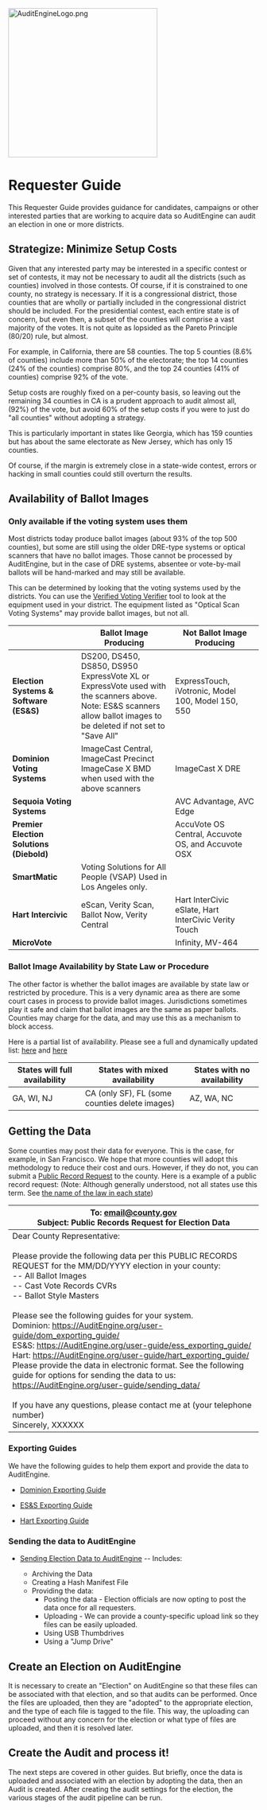 <link rel="icon" type="image/x-icon" href="https://mapper.auditengine.org/assets/images/A.png">
<img src="https://copswiki.org/w/pub/Common/AuditEngine/AuditEngineLogo.png" alt="AuditEngineLogo.png" width='300' />



# Requester Guide

This Requester Guide provides guidance for candidates, campaigns or other interested parties that are working to acquire data so AuditEngine can audit an election in one or more districts.

## Strategize: Minimize Setup Costs

Given that any interested party may be interested in a specific contest or set of contests, it may not be necessary to audit all the districts (such as counties) involved in those contests. Of course, if it is constrained to one county, no strategy is necessary. If it is a congressional district, those counties that are wholly or partially included in the congressional district should be included. For the presidential contest, each entire state is of concern, but even then, a subset of the counties will comprise a vast majority of the votes. It is not quite as lopsided as the Pareto Principle (80/20) rule, but almost.

For example, in California, there are 58 counties. The top 5 counties (8.6% of counties) include more than 50% of the electorate; the top 14 counties (24% of the counties) comprise 80%, and the top 24 counties (41% of counties) comprise 92% of the vote. 

Setup costs are roughly fixed on a per-county basis, so leaving out the remaining 34 counties in CA is a prudent approach to audit almost all, (92%) of the vote, but avoid 60% of the setup costs if you were to just do "all counties" without adopting a strategy. 

This is particularly important in states like Georgia, which has 159 counties but has about the same electorate as New Jersey, which has only 15 counties. 

Of course, if the margin is extremely close in a state-wide contest, errors or hacking in small counties could still overturn the results.

## Availability of Ballot Images

### Only available if the voting system uses them

Most districts today produce ballot images (about 93% of the top 500 counties), but some are still using the older DRE-type systems or optical scanners that have no ballot images. Those cannot be processed by AuditEngine, but in the case of DRE systems, absentee or vote-by-mail ballots will be hand-marked and may still be available.

This can be determined by looking that the voting systems used by the districts. You can use the [Verified Voting Verifier](https://verifiedvoting.org/verifier/) tool to look at the equipment used in your district. The equipment listed as "Optical Scan Voting Systems" may provide ballot images, but not all.

|                                          | Ballot Image Producing                                       | Not Ballot Image Producing                           |
| ---------------------------------------- | ------------------------------------------------------------ | ---------------------------------------------------- |
| **Election Systems & Software (ES&S)**   | DS200, DS450, DS850, DS950<br />ExpressVote XL or ExpressVote used with the scanners above.<br />Note: ES&S scanners allow ballot images to be deleted if not set to "Save All" | ExpressTouch, iVotronic, Model 100, Model 150, 550   |
| **Dominion Voting Systems**              | ImageCast Central, ImageCast Precinct<br />ImageCase X BMD when used with the above scanners | ImageCast X DRE                                      |
| **Sequoia Voting Systems**               |                                                              | AVC Advantage, AVC Edge                              |
| **Premier Election Solutions (Diebold)** |                                                              | AccuVote OS Central, Accuvote OS, and Accuvote OSX   |
| **SmartMatic**                           | Voting Solutions for All People (VSAP) Used in Los Angeles only. |                                                      |
| **Hart Intercivic**                      | eScan, Verity Scan, Ballot Now, Verity Central               | Hart InterCivic eSlate, Hart InterCivic Verity Touch |
| **MicroVote**                            |                                                              | Infinity, MV-464                                     |

### Ballot Image Availability by State Law or Procedure	

The other factor is whether the ballot images are available by state law or restricted by procedure. This is a very dynamic area as there are some court cases in process to provide ballot images. Jurisdictions sometimes play it safe and claim that ballot images are the same as paper ballots. Counties may charge for the data, and may use this as a mechanism to block access.

Here is a partial list of availability. Please see a full and dynamically updated list: [here](https://en.wikipedia.org/wiki/File:Ballot-foia.png) and [here](https://en.wikipedia.org/wiki/File:Keepimages.png)

| States will full availability | States with mixed availability                 | States with no availability |
| ----------------------------- | ---------------------------------------------- | --------------------------- |
| GA, WI, NJ                    | CA (only SF), FL (some counties delete images) | AZ, WA, NC                  |

## Getting the Data

Some counties may post their data for everyone. This is the case, for example, in San Francisco. We hope that more counties will adopt this methodology to reduce their cost and ours. However, if they do not, you can submit a <u>Public Record Request</u> to the county. Here is a example of a public record request: (Note: Although generally understood, not all states use this term. See [the name of the law in each state](https://www.rcfp.org/open-government-sections/foreword/))

| To: email@county.gov <br />Subject: Public Records Request for Election Data |
| ------------------------------------------------------------ |
| Dear County Representative:<br /><br />Please provide the following data per this PUBLIC RECORDS REQUEST for the MM/DD/YYYY election in your county:<br /> -- All Ballot Images<br /> -- Cast Vote Records CVRs<br /> -- Ballot Style Masters<br /><br />Please see the following guides for your system.<br />   Dominion: https://AuditEngine.org/user-guide/dom_exporting_guide/<br />   ES&S: https://AuditEngine.org/user-guide/ess_exporting_guide/<br />   Hart: https://AuditEngine.org/user-guide/hart_exporting_guide/<br />Please provide the data in electronic format. See the following guide for options for sending the data to us:<br />https://AuditEngine.org/user-guide/sending_data/<br /><br />If you have any questions, please contact me at (your telephone number)<br />Sincerely, XXXXXX<br /> |

### Exporting Guides

We have the following guides to help them export and provide the data to AuditEngine.

- [Dominion Exporting Guide](user-guide/dom_exporting_guide.md)

- [ES&S Exporting Guide](user-guide/ess_exporting_guide.md)

- [Hart Exporting Guide](user-guide/hart_exporting_guide.md)

### Sending the data to AuditEngine

- [Sending Election Data to AuditEngine](sending_data.md) -- Includes:

  - Archiving the Data
  - Creating a Hash Manifest File
  - Providing the data:
    - Posting the data - Election officials are now opting to post the data once for all requesters.
    - Uploading - We can provide a county-specific upload link so they files can be easily uploaded.
    - Using USB Thumbdrives
    - Using a "Jump Drive"

## Create an Election on AuditEngine

It is necessary to create an "Election" on AuditEngine so that these files can be associated with that election, and so that audits can be performed. Once the files are uploaded, then they are "adopted" to the appropriate election, and the type of each file is tagged to the file. This way, the uploading can proceed without any concern for the election or what type of files are uploaded, and then it is resolved later.

## Create the Audit and process it!

The next steps are covered in other guides. But briefly, once the data is uploaded and associated with an election by adopting the data, then an Audit is created. After creating the audit settings for the election, the various stages of the audit pipeline can be run.